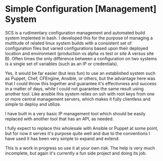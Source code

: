 Simple Configuration [Management] System
========================================

SCS is a rudimentary configuration management and automated build system implented
in bash.  I developed this for the purpose of managing a multitude of related linux
system builds with a consistent set of configuration files but varied configurations
based upon their deployed location and environment (production vs alpha vs test or
site A versus site B).  Often times the only difference between a configuration on
two systems is a single set of variables (such as an IP or credentials).

Yes, it would be far easier (but less fun) to use an established system such as Puppet,
Chef, CFEngine, Ansible, or others, but the advantage here was that I could throw
this together and guarantee it's effectivness and success in a matter of days, while I
could not guarantee the same result using another tool.  Like ansible this system
relies on ssh with root keys from one or more central management servers, which makes
it fully clientless and simple to deploy and utilize.

I have built in a very basic IP management tool which should be easily replaced with
another tool that has an API, as needed.

I fully expect to replace this wholesale with Ansible or Puppet at some point, but
for now it serves it's purpose quite well and due to the conventions I have used it has
been very simple to expand and extend.

This is a work in progress so use it at your own risk.  The help is very much
incomplete, but again it's currently a fun side project and doing its job.
